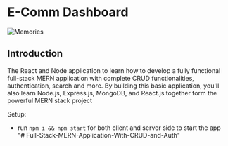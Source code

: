 # E-Comm Dashboard

![Memories](https://ibb.co/NCqyQjF)

## Introduction
The React and Node application to learn how to develop a fully functional full-stack MERN application with complete CRUD functionalities, authentication, search and more. By building this basic application, you'll also learn Node.js, Express.js, MongoDB, and React.js together form the powerful MERN stack project

Setup:
- run ```npm i && npm start``` for both client and server side to start the app
"# Full-Stack-MERN-Application-With-CRUD-and-Auth" 
